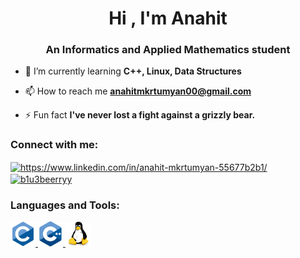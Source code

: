 <h1 align="center">Hi , I'm Anahit</h1>
<h3 align="center">An Informatics and Applied Mathematics student</h3>

- 🌱 I’m currently learning **C++, Linux, Data Structures**

- 📫 How to reach me **anahitmkrtumyan00@gmail.com**

- ⚡ Fun fact **I've never lost a fight against a grizzly bear.**

<h3 align="left">Connect with me:</h3>
<p align="left">
<a href="https://www.linkedin.com/in/anahit-mkrtumyan-55677b2b1/" target="blank"><img align="center" src="https://raw.githubusercontent.com/rahuldkjain/github-profile-readme-generator/master/src/images/icons/Social/linked-in-alt.svg" alt="https://www.linkedin.com/in/anahit-mkrtumyan-55677b2b1/" height="30" width="40" /></a>
<a href="https://www.instagram.com/b1u3beerry/" target="blank"><img align="center" src="https://raw.githubusercontent.com/rahuldkjain/github-profile-readme-generator/master/src/images/icons/Social/instagram.svg" alt="b1u3beerryy" height="30" width="40" /></a>
</p>

<h3 align="left">Languages and Tools:</h3>
<p align="left"> <a href="https://www.cprogramming.com/" target="_blank" rel="noreferrer"> <img src="https://raw.githubusercontent.com/devicons/devicon/master/icons/c/c-original.svg" alt="c" width="40" height="40"/> </a> <a href="https://www.w3schools.com/cpp/" target="_blank" rel="noreferrer"> <img src="https://raw.githubusercontent.com/devicons/devicon/master/icons/cplusplus/cplusplus-original.svg" alt="cplusplus" width="40" height="40"/> </a> <a href="https://www.linux.org/" target="_blank" rel="noreferrer"> <img src="https://raw.githubusercontent.com/devicons/devicon/master/icons/linux/linux-original.svg" alt="linux" width="40" height="40"/> </a> </p>
